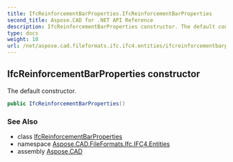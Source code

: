 ```yaml
---
title: IfcReinforcementBarProperties.IfcReinforcementBarProperties
second_title: Aspose.CAD for .NET API Reference
description: IfcReinforcementBarProperties constructor. The default constructor
type: docs
weight: 10
url: /net/aspose.cad.fileformats.ifc.ifc4.entities/ifcreinforcementbarproperties/ifcreinforcementbarproperties/
---
```

## IfcReinforcementBarProperties constructor

The default constructor.

```csharp
public IfcReinforcementBarProperties()
```

### See Also

* class [IfcReinforcementBarProperties](../)
* namespace [Aspose.CAD.FileFormats.Ifc.IFC4.Entities](../../ifcreinforcementbarproperties/)
* assembly [Aspose.CAD](../../../)


